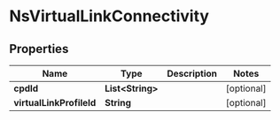 
# NsVirtualLinkConnectivity

## Properties
Name | Type | Description | Notes
------------ | ------------- | ------------- | -------------
**cpdId** | **List&lt;String&gt;** |  |  [optional]
**virtualLinkProfileId** | **String** |  |  [optional]




